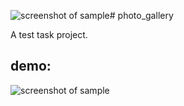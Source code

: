 ![screenshot of sample](https://github.com/Zifirut/photo_gallery/blob/master/icon.jpg)# photo_gallery

A test task project.

## demo:

![screenshot of sample](https://github.com/Zifirut/photo_gallery/blob/master/demo.gif)
